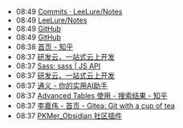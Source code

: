 - 08:49 [Commits · LeeLure/Notes](https://github.com/LeeLure/Notes/commits/main/)
- 08:49 [LeeLure/Notes](https://github.com/LeeLure/Notes)
- 08:49 [GitHub](https://github.com/)
- 08:49 [GitHub](https://github.com/)
- 08:38 [首页 - 知乎](https://www.zhihu.com/)
- 08:37 [研发云，一站式云上开发](https://www.srdcloud.cn/ci/64051)
- 08:37 [Sass: sass | JS API](https://sass-lang.com/documentation/js-api/)
- 08:37 [研发云，一站式云上开发](https://www.srdcloud.cn/login?redirect=%2Fci%2F64051)
- 08:37 [通义 - 你的实用AI助手](https://www.tongyi.com/qianwen/?spm=5176.28326591.0.0.40f76ee1zBYunq&sessionId=c405697c1c5b42a08e6debe0ac73376d)
- 08:37 [Advanced Tables 使用 - 搜索结果 - 知乎](https://www.zhihu.com/search?type=content&q=Advanced%20Tables%20%E4%BD%BF%E7%94%A8)
- 08:37 [李嘉伟 - 首页 - Gitea: Git with a cup of tea](http://code.cloud.cn:7300/)
- 08:37 [PKMer_Obsidian 社区插件](https://pkmer.cn/Pkmer-Docs/10-obsidian/obsidian%E7%A4%BE%E5%8C%BA%E6%8F%92%E4%BB%B6/obsidian%E7%A4%BE%E5%8C%BA%E6%8F%92%E4%BB%B6/)